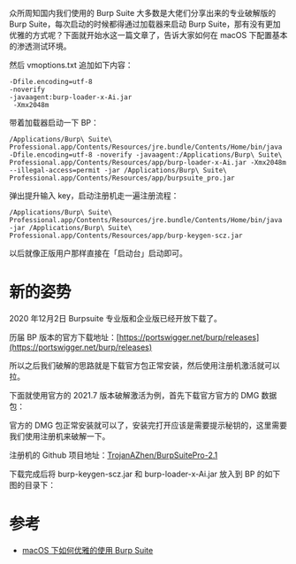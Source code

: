 众所周知国内我们使用的 Burp Suite 大多数是大佬们分享出来的专业破解版的 Burp Suite，每次启动的时候都得通过加载器来启动 Burp Suite，那有没有更加优雅的方式呢？下面就开始水这一篇文章了，告诉大家如何在 macOS 下配置基本的渗透测试环境。


然后 vmoptions.txt 追加如下内容：

````
-Dfile.encoding=utf-8
-noverify
-javaagent:burp-loader-x-Ai.jar
 -Xmx2048m
````


带着加载器启动一下 BP：

````
/Applications/Burp\ Suite\ Professional.app/Contents/Resources/jre.bundle/Contents/Home/bin/java -Dfile.encoding=utf-8 -noverify -javaagent:/Applications/Burp\ Suite\ Professional.app/Contents/Resources/app/burp-loader-x-Ai.jar -Xmx2048m --illegal-access=permit -jar /Applications/Burp\ Suite\ Professional.app/Contents/Resources/app/burpsuite_pro.jar
````

弹出提升输入 key，启动注册机走一遍注册流程：

````
/Applications/Burp\ Suite\ Professional.app/Contents/Resources/jre.bundle/Contents/Home/bin/java -jar /Applications/Burp\ Suite\ Professional.app/Contents/Resources/app/burp-keygen-scz.jar
````

以后就像正版用户那样直接在「启动台」启动即可。



新的姿势
====

2020 年12月2日 Burpsuite 专业版和企业版已经开放下载了。

历届 BP 版本的官方下载地址：[https://portswigger.net/burp/releases](https://portswigger.net/burp/releases)

所以之后我们破解的思路就是下载官方包正常安装，然后使用注册机激活就可以拉。

下面就使用官方的 2021.7 版本破解激活为例，首先下载官方官方的 DMG 数据包：



官方的 DMG 包正常安装就可以了，安装完打开应该是需要提示秘钥的，这里需要我们使用注册机来破解一下。

注册机的 Github 项目地址：[TrojanAZhen/BurpSuitePro-2.1](https://github.com/TrojanAZhen/BurpSuitePro-2.1)

下载完成后将 burp-keygen-scz.jar 和 burp-loader-x-Ai.jar 放入到 BP 的如下图的目录下：



参考
===
- [macOS 下如何优雅的使用 Burp Suite](https://www.sqlsec.com/2019/11/macbp.html)
